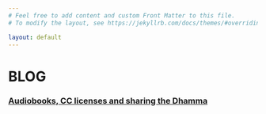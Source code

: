 ```yaml
---
# Feel free to add content and custom Front Matter to this file.
# To modify the layout, see https://jekyllrb.com/docs/themes/#overriding-theme-defaults

layout: default
---
```


# BLOG

<div id="blog" markdown="1" >
<div class="no-link-underline" markdown="1" >
<!--### [Jak tvořit titulky](jak-tvorit-titulky.html) <br>-->

### [Audiobooks, CC licenses and sharing the Dhamma](how-to-make-an-audiobook.html)

</div>
</div>
